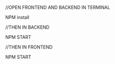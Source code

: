 //OPEN FRONTEND AND BACKEND IN TERMINAL 

NPM install

//THEN IN BACKEND

NPM START

//THEN IN FRONTEND 

NPM START
